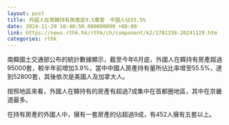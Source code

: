 ```yaml
---
layout: post
title: 外國人在南韓持有房產逾9.5萬套　中國人佔55.5%
date: 2024-11-29 10:40:50.000000000 +08:00
link: https://news.rthk.hk/rthk/ch/component/k2/1781338-20241129.htm
categories: rthk
---
```


南韓國土交通部公布的統計數據顯示，截至今年6月底，外國人在韓持有房產超過95000套，較半年前增加3.9%，當中中國人房產持有量所佔比率增至55.5%，達到52800套，其後依次是美國人及加拿大人。

按照地區來看，外國人在韓持有的房產有超過7成集中在首都圈地區，其中在京畿道最多。

在持有房產的外國人中，擁有一套房產的佔超過9成，有452人擁有五套以上。
